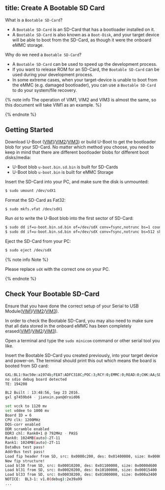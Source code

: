 title: Create A Bootable SD Card
---

What is a `Bootable SD-Card`?

* A `Bootable SD-Card` is an SD-Card that has a bootloader installed on it.
* A `Bootable SD-Card` is also known as a `Boot-Disk`, and your target device will be able to boot from the SD-Card, as though it were the onboard eMMC storage.

Why do we need a `Bootable SD-Card`?

* A `Bootable SD-Card` can be used to speed up the development process.
* If you want to release ROM for an SD-Card, the `Bootable SD-Card` can be used during your development process.
* In some extreme cases, when your target-device is unable to boot from the eMMC (e.g. damaged bootloader), you can use a `Bootable SD-Card` to do your system/file recovery.


{% note info The operation of VIM1, VIM2 and VIM3 is almost the same, so this document will take VIM1 as an example. %}

{% endnote %}

## Getting Started
Download U-Boot ([VIM1](https://dl.khadas.com/Firmware/VIM1/U-boot/)/[VIM2](https://dl.khadas.com/Firmware/VIM2/U-boot/)/[VIM3](https://dl.khadas.com/Firmware/VIM3/U-boot/)) or build U-Boot to get the bootloader blob for your SD-Card.
No matter which method you choose, you need to keep in mind that there are different bootloader blobs for different boot disks/media:

* U-Boot blob `u-boot.bin.sd.bin` is built for SD-Cards
* U-Boot blob `u-boot.bin` is built for eMMC Storage

Insert the SD-Card into your PC, and make sure the disk is unmounted:

```bash
$ sudo umount /dev/sdX1
```

Format the SD-Card as Fat32:

```bash
$ sudo mkfs.vfat /dev/sdX1
```

Run `dd` to write the U-Boot blob into the first sector of SD-Card:
```bash
$ sudo dd if=u-boot.bin.sd.bin of=/dev/sdX conv=fsync,notrunc bs=1 count=444
$ sudo dd if=u-boot.bin.sd.bin of=/dev/sdX conv=fsync,notrunc bs=512 skip=1 seek=1
```

Eject the SD-Card from your PC:
```bash
$ sudo eject /dev/sdX
```

{% note info Note %}

Please replace `sdX` with the correct one on your PC.

{% endnote %}

## Check Your Bootable SD-Card

Ensure that you have done the correct setup of your Serial to USB Module([VIM1](/android/vim1/SetupSerialTool.html)/[VIM2](/android/vim2/SetupSerialTool.html)/[VIM3](/android/vim3/SetupSerialTool.html)).

In order to check the Bootable SD-Card, you may also need to make sure that all data stored in the onboard eMMC has been completely erased([VIM1](/android/vim1/HowtoEraseEMMC.html)/[VIM2](/android/vim2/HowtoEraseEMMC.html)/[VIM3](/android/vim3/HowtoEraseEMMC.html)).

Open a terminal and type the `sudo minicom` command or other serial tool you like.

Insert the Bootable SD-Card you created previously, into your target device and power-on. The terminal should print this out which means the board is booted from SD card:

```bash
GXL:BL1:9ac50e:a1974b;FEAT:ADFC318C;POC:3;RCY:0;EMMC:0;READ:0;CHK:AA;SD:0;READ:0;0.0;CHK:0;
no sdio debug board detected 
TE: 194208

BL2 Built : 13:48:56, Sep 23 2016. 
gxl g7459bd4 - jianxin.pan@droid06

set vcck to 1120 mv
set vddee to 1000 mv
Board ID = 6
CPU clk: 1200MHz
DQS-corr enabled
DDR scramble enabled
DDR3 chl: Rank0+1 @ 792MHz - PASS
Rank0: 1024MB(auto)-2T-11
Rank1: 1024MB(auto)-2T-11
DataBus test pass!
AddrBus test pass!
Load fip header from SD, src: 0x0000c200, des: 0x01400000, size: 0x00004000
New fip structure!
Load bl30 from SD, src: 0x00010200, des: 0x01100000, size: 0x0000d600
Load bl31 from SD, src: 0x00020200, des: 0x10100000, size: 0x00015400
Load bl33 from SD, src: 0x00038200, des: 0x01000000, size: 0x000a3400
NOTICE:  BL3-1: v1.0(debug):2e39a99
...

```
